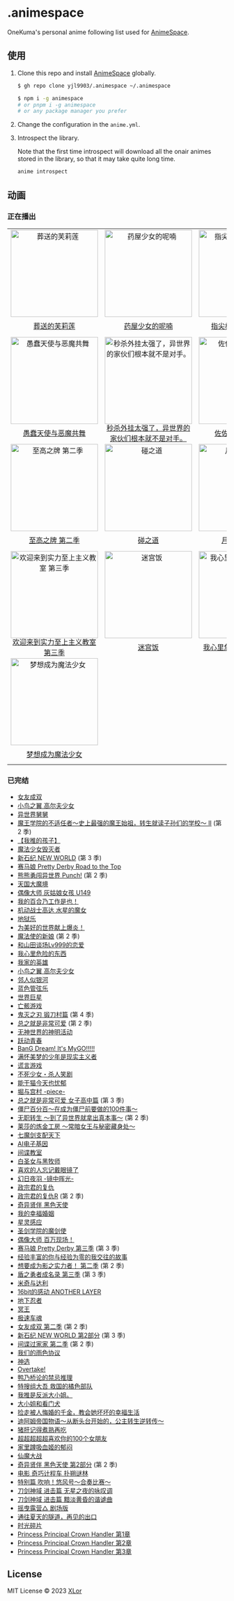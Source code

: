# .animespace

OneKuma's personal anime following list used for [AnimeSpace](https://github.com/yjl9903/AnimeSpace).

## 使用

1. Clone this repo and install [AnimeSpace](https://github.com/yjl9903/AnimeSpace) globally.
  
   ```bash
   $ gh repo clone yjl9903/.animespace ~/.animespace

   $ npm i -g animespace
   # or pnpm i -g animespace
   # or any package manager you prefer
   ```

2. Change the configuration in the `anime.yml`.

3. Introspect the library.

   Note that the first time introspect will download all the onair animes stored in the library, so that it may take quite long time.

   ```bash
   anime introspect
   ```

## 动画

<!-- __inject_start__ -->
### 正在播出

<table><tbody>
<tr><td align="center"><a href="https://bangumi.tv/subject/400602"><img src="https://lain.bgm.tv/pic/cover/l/13/c5/400602_ZI8Y9.jpg" alt="葬送的芙莉莲" style="height:200px;" /></a><div style="display:flex;align-items:center;justify-content:center;height:2em;padding:4px;"><a href="https://bangumi.tv/subject/400602"">葬送的芙莉莲</a></div></td><td align="center"><a href="https://bangumi.tv/subject/420628"><img src="https://lain.bgm.tv/pic/cover/l/fe/31/420628_VZtBy.jpg" alt="药屋少女的呢喃" style="height:200px;" /></a><div style="display:flex;align-items:center;justify-content:center;height:2em;padding:4px;"><a href="https://bangumi.tv/subject/420628"">药屋少女的呢喃</a></div></td><td align="center"><a href="https://bangumi.tv/subject/444334"><img src="https://lain.bgm.tv/pic/cover/l/0e/00/444334_b1NxS.jpg" alt="指尖相触，恋恋不舍" style="height:200px;" /></a><div style="display:flex;align-items:center;justify-content:center;height:2em;padding:4px;"><a href="https://bangumi.tv/subject/444334"">指尖相触，恋恋不舍</a></div></td><td align="center"><a href="https://bangumi.tv/subject/406119"><img src="https://lain.bgm.tv/pic/cover/l/79/4c/406119_X9kRl.jpg" alt="北海道辣妹贼拉可爱" style="height:200px;" /></a><div style="display:flex;align-items:center;justify-content:center;height:2em;padding:4px;"><a href="https://bangumi.tv/subject/406119"">北海道辣妹贼拉可爱</a></div></td></tr>
<tr><td align="center"><a href="https://bangumi.tv/subject/431839"><img src="https://lain.bgm.tv/pic/cover/l/11/bc/431839_s81KK.jpg" alt="愚蠢天使与恶魔共舞" style="height:200px;" /></a><div style="display:flex;align-items:center;justify-content:center;height:2em;padding:4px;"><a href="https://bangumi.tv/subject/431839"">愚蠢天使与恶魔共舞</a></div></td><td align="center"><a href="https://bangumi.tv/subject/409441"><img src="https://lain.bgm.tv/pic/cover/l/ef/c7/409441_wrBwz.jpg" alt="秒杀外挂太强了，异世界的家伙们根本就不是对手。" style="height:200px;" /></a><div style="display:flex;align-items:center;justify-content:center;height:2em;padding:4px;"><a href="https://bangumi.tv/subject/409441"">秒杀外挂太强了，异世界的家伙们根本就不是对手。</a></div></td><td align="center"><a href="https://bangumi.tv/subject/393038"><img src="https://lain.bgm.tv/pic/cover/l/7a/54/393038_6qnY1.jpg" alt="佐佐木与文鸟小哔" style="height:200px;" /></a><div style="display:flex;align-items:center;justify-content:center;height:2em;padding:4px;"><a href="https://bangumi.tv/subject/393038"">佐佐木与文鸟小哔</a></div></td><td align="center"><a href="https://bangumi.tv/subject/443112"><img src="https://lain.bgm.tv/pic/cover/l/84/36/443112_WYgIX.jpg" alt="公主大人“拷问”的时间到了" style="height:200px;" /></a><div style="display:flex;align-items:center;justify-content:center;height:2em;padding:4px;"><a href="https://bangumi.tv/subject/443112"">公主大人“拷问”的时间到了</a></div></td></tr>
<tr><td align="center"><a href="https://bangumi.tv/subject/426156"><img src="https://lain.bgm.tv/pic/cover/l/df/8a/426156_4s26r.jpg" alt="至高之牌 第二季" style="height:200px;" /></a><div style="display:flex;align-items:center;justify-content:center;height:2em;padding:4px;"><a href="https://bangumi.tv/subject/426156"">至高之牌 第二季</a></div></td><td align="center"><a href="https://bangumi.tv/subject/437206"><img src="https://lain.bgm.tv/pic/cover/l/91/eb/437206_HTdmD.jpg" alt="碰之道" style="height:200px;" /></a><div style="display:flex;align-items:center;justify-content:center;height:2em;padding:4px;"><a href="https://bangumi.tv/subject/437206"">碰之道</a></div></td><td align="center"><a href="https://bangumi.tv/subject/455355"><img src="https://lain.bgm.tv/pic/cover/l/7d/e2/455355_YDzi6.jpg" alt="月刊妄想科学" style="height:200px;" /></a><div style="display:flex;align-items:center;justify-content:center;height:2em;padding:4px;"><a href="https://bangumi.tv/subject/455355"">月刊妄想科学</a></div></td><td align="center"><a href="https://bangumi.tv/subject/425595"><img src="https://lain.bgm.tv/pic/cover/l/aa/72/425595_E7WOC.jpg" alt="金属胭脂" style="height:200px;" /></a><div style="display:flex;align-items:center;justify-content:center;height:2em;padding:4px;"><a href="https://bangumi.tv/subject/425595"">金属胭脂</a></div></td></tr>
<tr><td align="center"><a href="https://bangumi.tv/subject/373266"><img src="https://lain.bgm.tv/pic/cover/l/50/4d/373266_BiqQm.jpg" alt="欢迎来到实力至上主义教室 第三季" style="height:200px;" /></a><div style="display:flex;align-items:center;justify-content:center;height:2em;padding:4px;"><a href="https://bangumi.tv/subject/373266"">欢迎来到实力至上主义教室 第三季</a></div></td><td align="center"><a href="https://bangumi.tv/subject/395378"><img src="https://lain.bgm.tv/pic/cover/l/c5/88/395378_1N3Zy.jpg" alt="迷宫饭" style="height:200px;" /></a><div style="display:flex;align-items:center;justify-content:center;height:2em;padding:4px;"><a href="https://bangumi.tv/subject/395378"">迷宫饭</a></div></td><td align="center"><a href="https://bangumi.tv/subject/441795"><img src="https://lain.bgm.tv/pic/cover/l/ba/7e/441795_q6Sc3.jpg" alt="我心里危险的东西 第二季" style="height:200px;" /></a><div style="display:flex;align-items:center;justify-content:center;height:2em;padding:4px;"><a href="https://bangumi.tv/subject/441795"">我心里危险的东西 第二季</a></div></td><td align="center"><a href="https://bangumi.tv/subject/365572"><img src="https://lain.bgm.tv/pic/cover/l/ca/92/365572_g22Q4.jpg" alt="弱角友崎同学 2nd STAGE" style="height:200px;" /></a><div style="display:flex;align-items:center;justify-content:center;height:2em;padding:4px;"><a href="https://bangumi.tv/subject/365572"">弱角友崎同学 2nd STAGE</a></div></td></tr>
<tr><td align="center"><a href="https://bangumi.tv/subject/424663"><img src="https://lain.bgm.tv/pic/cover/l/96/d1/424663_mM5GN.jpg" alt="梦想成为魔法少女" style="height:200px;" /></a><div style="display:flex;align-items:center;justify-content:center;height:2em;padding:4px;"><a href="https://bangumi.tv/subject/424663"">梦想成为魔法少女</a></div></td><td></td><td></td><td></td></tr>
</tbody></table>

### 已完结

+ [女友成双](https://bangumi.tv/subject/319513)
+ [小鸟之翼 高尔夫少女](https://bangumi.tv/subject/354682)
+ [异世界舅舅](https://bangumi.tv/subject/339326)
+ [魔王学院的不适任者～史上最强的魔王始祖，转生就读子孙们的学校～ Ⅱ](https://bangumi.tv/subject/330054) (第 2 季)
+ [【我推的孩子】](https://bangumi.tv/subject/386809)
+ [魔法少女毁灭者](https://bangumi.tv/subject/349039)
+ [新石纪 NEW WORLD](https://bangumi.tv/subject/363101) (第 3 季)
+ [赛马娘 Pretty Derby Road to the Top](https://bangumi.tv/subject/380448)
+ [熊熊勇闯异世界 Punch!](https://bangumi.tv/subject/323651) (第 2 季)
+ [天国大魔境](https://bangumi.tv/subject/404804)
+ [偶像大师 灰姑娘女孩 U149](https://bangumi.tv/subject/376703)
+ [我的百合乃工作是也！](https://bangumi.tv/subject/381666)
+ [机动战士高达 水星的魔女](https://bangumi.tv/subject/403238)
+ [地狱乐](https://bangumi.tv/subject/325808)
+ [为美好的世界献上爆炎！](https://bangumi.tv/subject/385209)
+ [魔法使的新娘](https://bangumi.tv/subject/399820) (第 2 季)
+ [和山田谈场Lv999的恋爱](https://bangumi.tv/subject/395684)
+ [我心里危险的东西](https://bangumi.tv/subject/394260)
+ [我家的英雄](https://bangumi.tv/subject/388067)
+ [小鸟之翼 高尔夫少女](https://bangumi.tv/subject/389998)
+ [邻人似银河](https://bangumi.tv/subject/379442)
+ [蓝色管弦乐](https://bangumi.tv/subject/377769)
+ [世界巨星](https://bangumi.tv/subject/409088)
+ [亡骸游戏](https://bangumi.tv/subject/408013)
+ [鬼灭之刃 锻刀村篇](https://bangumi.tv/subject/369768) (第 4 季)
+ [总之就是非常可爱](https://bangumi.tv/subject/355798) (第 2 季)
+ [无神世界的神明活动](https://bangumi.tv/subject/377607)
+ [跃动青春](https://bangumi.tv/subject/357961)
+ [BanG Dream! It's MyGO!!!!!](https://bangumi.tv/subject/428735)
+ [满怀美梦的少年是现实主义者](https://bangumi.tv/subject/408351)
+ [谎言游戏](https://bangumi.tv/subject/333979)
+ [不死少女・杀人笑剧](https://bangumi.tv/subject/425591)
+ [能干猫今天也忧郁](https://bangumi.tv/subject/384672)
+ [堀与宫村 -piece-](https://bangumi.tv/subject/425992)
+ [总之就是非常可爱 女子高中篇](https://bangumi.tv/subject/441233) (第 3 季)
+ [僵尸百分百～在成为僵尸前要做的100件事～](https://bangumi.tv/subject/414461)
+ [无职转生 ～到了异世界就拿出真本事～](https://bangumi.tv/subject/373247) (第 2 季)
+ [莱莎的炼金工房 ～常暗女王与秘密藏身处～](https://bangumi.tv/subject/425236)
+ [七魔剑支配天下](https://bangumi.tv/subject/362006)
+ [AI电子基因](https://bangumi.tv/subject/410203)
+ [间谍教室](https://bangumi.tv/subject/428418)
+ [白圣女与黑牧师](https://bangumi.tv/subject/387822)
+ [喜欢的人忘记戴眼镜了](https://bangumi.tv/subject/415182)
+ [幻日夜羽 -镜中晖光-](https://bangumi.tv/subject/389772)
+ [政宗君的复仇](https://bangumi.tv/subject/185762)
+ [政宗君的复仇R](https://bangumi.tv/subject/376433) (第 2 季)
+ [奇异贤伴 黑色天使](https://bangumi.tv/subject/401301)
+ [我的幸福婚姻](https://bangumi.tv/subject/377125)
+ [星灵感应](https://bangumi.tv/subject/404115)
+ [圣剑学院的魔剑使](https://bangumi.tv/subject/353819)
+ [偶像大师 百万现场！](https://bangumi.tv/subject/309807)
+ [赛马娘 Pretty Derby 第三季](https://bangumi.tv/subject/407332) (第 3 季)
+ [经验丰富的你与经验为零的我交往的故事](https://bangumi.tv/subject/400595)
+ [想要成为影之实力者！ 第二季](https://bangumi.tv/subject/419846) (第 2 季)
+ [盾之勇者成名录 第三季](https://bangumi.tv/subject/289907) (第 3 季)
+ [米奇与达利](https://bangumi.tv/subject/362255)
+ [16bit的感动 ANOTHER LAYER](https://bangumi.tv/subject/413741)
+ [地下忍者](https://bangumi.tv/subject/348220)
+ [冥王](https://bangumi.tv/subject/217021)
+ [极速车魂](https://bangumi.tv/subject/364252)
+ [女友成双 第二季](https://bangumi.tv/subject/398949) (第 2 季)
+ [新石纪 NEW WORLD 第2部分](https://bangumi.tv/subject/424372) (第 3 季)
+ [间谍过家家 第二季](https://bangumi.tv/subject/411427) (第 2 季)
+ [我们的雨色协议](https://bangumi.tv/subject/444634)
+ [神选](https://bangumi.tv/subject/425601)
+ [Overtake!](https://bangumi.tv/subject/416534)
+ [鸭乃桥论的禁忌推理](https://bangumi.tv/subject/411426)
+ [特搜组大吾 救国的橘色部队](https://bangumi.tv/subject/411106)
+ [我推是反派大小姐。](https://bangumi.tv/subject/410928)
+ [大小姐和看门犬](https://bangumi.tv/subject/403631)
+ [捡走被人悔婚的千金，教会她坏坏的幸福生活](https://bangumi.tv/subject/398922)
+ [迪阿姆帝国物语～从断头台开始的，公主转生逆转传～](https://bangumi.tv/subject/400114)
+ [猪肝记得煮熟再吃](https://bangumi.tv/subject/362005)
+ [超超超超超喜欢你的100个女朋友](https://bangumi.tv/subject/424379)
+ [家里蹲吸血姬的郁闷](https://bangumi.tv/subject/414214)
+ [仙魔大战](https://bangumi.tv/subject/427568)
+ [奇异贤伴 黑色天使 第2部分](https://bangumi.tv/subject/456042) (第 2 季)
+ [电影 奇巧计程车 扑朔谜林](https://bangumi.tv/subject/363414)
+ [特别篇 吹响！悠风号～合奏比赛～](https://bangumi.tv/subject/386195)
+ [刀剑神域 进击篇 无星之夜的咏叹调](https://bangumi.tv/subject/315375)
+ [刀剑神域 进击篇 黯淡黄昏的谐谑曲](https://bangumi.tv/subject/355004)
+ [摇曳露营△ 剧场版](https://bangumi.tv/subject/262898)
+ [通往夏天的隧道，再见的出口](https://bangumi.tv/subject/362575)
+ [时光碎片](https://bangumi.tv/subject/277727)
+ [Princess Principal Crown Handler 第1章](https://bangumi.tv/subject/244928)
+ [Princess Principal Crown Handler 第2章](https://bangumi.tv/subject/244929)
+ [Princess Principal Crown Handler 第3章](https://bangumi.tv/subject/244930)
<!-- __inject_end__ -->

## License

MIT License © 2023 [XLor](https://github.com/yjl9903)
